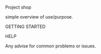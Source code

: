 Project shop

simple overview of use/purpose.

GETTING STARTED

HELP

Any advise for common problems or issues.
